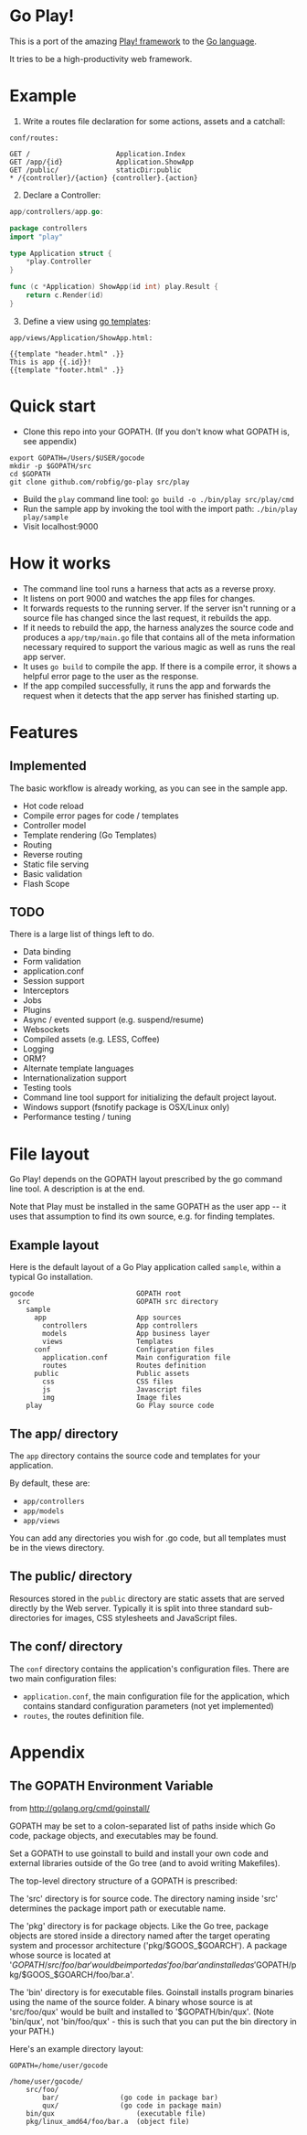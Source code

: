 # Go Play!

This is a port of the amazing [Play! framework](http://www.playframework.org) to the [Go language](http://www.golang.org).

It tries to be a high-productivity web framework.

# Example

1. Write a routes file declaration for some actions, assets and a catchall:
```
conf/routes:

GET /                     Application.Index
GET /app/{id}             Application.ShowApp
GET /public/              staticDir:public
* /{controller}/{action} {controller}.{action}
```

2. Declare a Controller:

```go
app/controllers/app.go:

package controllers
import "play"

type Application struct {
	*play.Controller
}

func (c *Application) ShowApp(id int) play.Result {
	return c.Render(id)
}
```

3. Define a view using [go templates](http://www.golang.org/pkg/text/template/):

```
app/views/Application/ShowApp.html:

{{template "header.html" .}}
This is app {{.id}}!
{{template "footer.html" .}}
```

# Quick start

- Clone this repo into your GOPATH.  (If you don't know what GOPATH is, see appendix)

```
export GOPATH=/Users/$USER/gocode
mkdir -p $GOPATH/src
cd $GOPATH
git clone github.com/robfig/go-play src/play
```

- Build the `play` command line tool: `go build -o ./bin/play src/play/cmd`
- Run the sample app by invoking the tool with the import path: `./bin/play play/sample`
- Visit localhost:9000

# How it works

- The command line tool runs a harness that acts as a reverse proxy.
- It listens on port 9000 and watches the app files for changes.
- It forwards requests to the running server.  If the server isn't running or a source file has changed since the last request, it rebuilds the app.
- If it needs to rebuild the app, the harness analyzes the source code and produces a `app/tmp/main.go` file that contains all of the meta information necessary required to support the various magic as well as runs the real app server.
- It uses `go build` to compile the app.  If there is a compile error, it shows a helpful error page to the user as the response.
- If the app compiled successfully, it runs the app and forwards the request when it detects that the app server has finished starting up.

# Features

## Implemented

The basic workflow is already working, as you can see in the sample app.

- Hot code reload
- Compile error pages for code / templates
- Controller model
- Template rendering (Go Templates)
- Routing
- Reverse routing
- Static file serving
- Basic validation
- Flash Scope

## TODO

There is a large list of things left to do.

- Data binding
- Form validation
- application.conf
- Session support
- Interceptors
- Jobs
- Plugins
- Async / evented support (e.g. suspend/resume)
- Websockets
- Compiled assets (e.g. LESS, Coffee)
- Logging
- ORM?
- Alternate template languages
- Internationalization support
- Testing tools
- Command line tool support for initializing the default project layout.
- Windows support (fsnotify package is OSX/Linux only)
- Performance testing / tuning


# File layout

Go Play! depends on the GOPATH layout prescribed by the go command line tool.  A description is at the end.

Note that Play must be installed in the same GOPATH as the user app -- it uses that assumption to find its own source, e.g. for finding templates.


## Example layout

Here is the default layout of a Go Play application called `sample`, within a
typical Go installation.

```
gocode                         GOPATH root
  src                          GOPATH src directory
    sample
      app                      App sources
        controllers            App controllers
        models                 App business layer
        views                  Templates
      conf                     Configuration files
        application.conf       Main configuration file
        routes                 Routes definition
      public                   Public assets
        css                    CSS files
        js                     Javascript files
        img                    Image files
    play                       Go Play source code
```

## The app/ directory

The `app` directory contains the source code and templates for your application.

By default, these are:
- `app/controllers`
- `app/models`
- `app/views`

You can add any directories you wish for .go code, but all templates must be in the views directory.

## The public/ directory

Resources stored in the `public` directory are static assets that are served directly by the Web server.  Typically it is split into three standard sub-directories for images, CSS stylesheets and JavaScript files.

## The conf/ directory

The `conf` directory contains the application's configuration files. There are two main configuration files:

- `application.conf`, the main configuration file for the application, which contains standard configuration parameters (not yet implemented)
- `routes`, the routes definition file.

# Appendix

## The GOPATH Environment Variable

from http://golang.org/cmd/goinstall/

GOPATH may be set to a colon-separated list of paths inside which Go code, package objects, and executables may be found.

Set a GOPATH to use goinstall to build and install your own code and external libraries outside of the Go tree (and to avoid writing Makefiles).

The top-level directory structure of a GOPATH is prescribed:

The 'src' directory is for source code. The directory naming inside 'src' determines the package import path or executable name.

The 'pkg' directory is for package objects. Like the Go tree, package objects are stored inside a directory named after the target operating system and processor architecture ('pkg/$GOOS_$GOARCH'). A package whose source is located at '$GOPATH/src/foo/bar' would be imported as 'foo/bar' and installed as '$GOPATH/pkg/$GOOS_$GOARCH/foo/bar.a'.

The 'bin' directory is for executable files. Goinstall installs program binaries using the name of the source folder. A binary whose source is at 'src/foo/qux' would be built and installed to '$GOPATH/bin/qux'. (Note 'bin/qux', not 'bin/foo/qux' - this is such that you can put the bin directory in your PATH.)

Here's an example directory layout:

```
GOPATH=/home/user/gocode

/home/user/gocode/
	src/foo/
		bar/               (go code in package bar)
		qux/               (go code in package main)
	bin/qux                    (executable file)
	pkg/linux_amd64/foo/bar.a  (object file)
```


